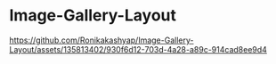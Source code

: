 # Image-Gallery-Layout

https://github.com/Ronikakashyap/Image-Gallery-Layout/assets/135813402/930f6d12-703d-4a28-a89c-914cad8ee9d4

